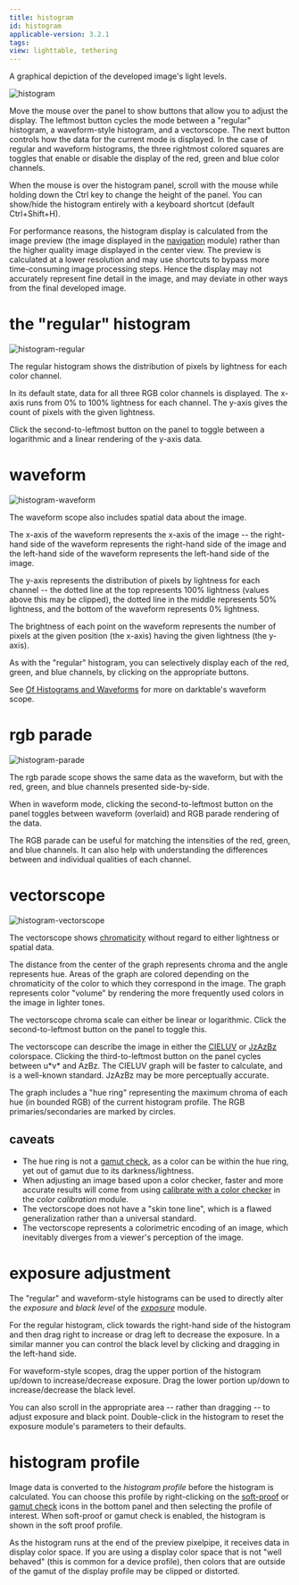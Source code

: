```yaml
---
title: histogram
id: histogram
applicable-version: 3.2.1
tags: 
view: lighttable, tethering
---
```


A graphical depiction of the developed image's light levels.

![histogram](./histogram/histogram.png#w50)

Move the mouse over the panel to show buttons that allow you to adjust the display. The leftmost button cycles the mode between a "regular" histogram, a waveform-style histogram, and a vectorscope. The next button controls how the data for the current mode is displayed. In the case of regular and waveform histograms, the three rightmost colored squares are toggles that enable or disable the display of the red, green and blue color channels.

When the mouse is over the histogram panel, scroll with the mouse while holding down the Ctrl key to change the height of the panel. You can show/hide the histogram entirely with a keyboard shortcut (default Ctrl+Shift+H).

For performance reasons, the histogram display is calculated from the image preview (the image displayed in the [navigation](../darkroom/navigation.md) module) rather than the higher quality image displayed in the center view. The preview is calculated at a lower resolution and may use shortcuts to bypass more time-consuming image processing steps. Hence the display may not accurately represent fine detail in the image, and may deviate in other ways from the final developed image.

# the "regular" histogram

![histogram-regular](./histogram/histogram-regular.png#w50)

The regular histogram shows the distribution of pixels by lightness for each color channel. 

In its default state, data for all three RGB color channels is displayed. The x-axis runs from 0% to 100% lightness for each channel. The y-axis gives the count of pixels with the given lightness.

Click the second-to-leftmost button on the panel to toggle between a logarithmic and a linear rendering of the y-axis data.

# waveform

![histogram-waveform](./histogram/histogram-waveform.png#w50)

The waveform scope also includes spatial data about the image. 

The x-axis of the waveform represents the x-axis of the image -- the right-hand side of the waveform represents the right-hand side of the image and the left-hand side of the waveform represents the left-hand side of the image. 

The y-axis represents the distribution of pixels by lightness for each channel -- the dotted line at the top represents 100% lightness (values above this may be clipped), the dotted line in the middle represents 50% lightness, and the bottom of the waveform represents 0% lightness. 

The brightness of each point on the waveform represents the number of pixels at the given position (the x-axis) having the given lightness (the y-axis).

As with the "regular" histogram, you can selectively display each of the red, green, and blue channels, by clicking on the appropriate buttons.

See [Of Histograms and Waveforms](https://www.darktable.org/2013/12/of-histograms-and-waveforms/) for more on darktable's waveform scope.

# rgb parade

![histogram-parade](./histogram/histogram-parade.png#w50)

The rgb parade scope shows the same data as the waveform, but with the red, green, and blue channels presented side-by-side. 

When in waveform mode, clicking the second-to-leftmost button on the panel toggles between waveform (overlaid) and RGB parade rendering of the data.

The RGB parade can be useful for matching the intensities of the red, green, and blue channels. It can also help with understanding the differences between and individual qualities of each channel.

# vectorscope

![histogram-vectorscope](./histogram/histogram-vectorscope.png#w50)

The vectorscope shows [chromaticity](https://en.wikipedia.org/wiki/Chromaticity) without regard to either lightness or spatial data. 

The distance from the center of the graph represents chroma and the angle represents hue. Areas of the graph are colored depending on the chromaticity of the color to which they correspond in the image. The graph represents color "volume" by rendering the more frequently used colors in the image in lighter tones.

The vectorscope chroma scale can either be linear or logarithmic. Click the second-to-leftmost button on the panel to toggle this.

The vectorscope can describe the image in either the [CIELUV](https://en.wikipedia.org/wiki/CIELUV) or [JzAzBz](https://www.osapublishing.org/oe/fulltext.cfm?uri=oe-25-13-15131&id=368272) colorspace. Clicking the third-to-leftmost button on the panel cycles between u\*v\* and AzBz. The CIELUV graph will be faster to calculate, and is a well-known standard. JzAzBz may be more perceptually accurate.

The graph includes a "hue ring" representing the maximum chroma of each hue (in bounded RGB) of the current histogram profile. The RGB primaries/secondaries are marked by circles.

## caveats

- The hue ring is not a [gamut check](../darkroom/gamut/), as a color can be within the hue ring, yet out of gamut due to its darkness/lightness.
- When adjusting an image based upon a color checker, faster and more accurate results will come from using [calibrate with a color checker](../../processing-modules/color-calibration/#extracting-settings-using-a-color-checker) in the _color calibration_ module.
- The vectorscope does not have a "skin tone line", which is a flawed generalization rather than a universal standard.
- The vectorscope represents a colorimetric encoding of an image, which inevitably diverges from a viewer's perception of the image.

# exposure adjustment

The "regular" and waveform-style histograms can be used to directly alter the _exposure_ and _black level_ of the [_exposure_](../../processing-modules/exposure.md) module.

For the regular histogram, click towards the right-hand side of the histogram and then drag right to increase or drag left to decrease the exposure. In a similar manner you can control the black level by clicking and dragging in the left-hand side.

For waveform-style scopes, drag the upper portion of the histogram up/down to increase/decrease exposure. Drag the lower portion up/down to increase/decrease the black level.  

You can also scroll in the appropriate area -- rather than dragging -- to adjust exposure and black point. Double-click in the histogram to reset the exposure module's parameters to their defaults.

# histogram profile

Image data is converted to the _histogram profile_ before the histogram is calculated. You can choose this profile by right-clicking on the [soft-proof](../darkroom/soft-proof.md) or [gamut check](../darkroom/gamut.md) icons in the bottom panel and then selecting the profile of interest. When soft-proof or gamut check is enabled, the histogram is shown in the soft proof profile.

As the histogram runs at the end of the preview pixelpipe, it receives data in display color space. If you are using a display color space that is not "well behaved" (this is common for a device profile), then colors that are outside of the gamut of the display profile may be clipped or distorted.
